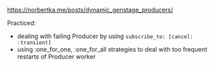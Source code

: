 https://norbertka.me/posts/dynamic_genstage_producers/

Practiced:
- dealing with failing Producer by using `subscribe_to: [cancel: :transient]`
- using :one_for_one, :one_for_all strategies to deal with too frequent restarts of Producer worker